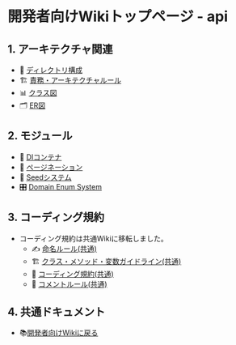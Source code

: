# 開発者向けWikiトップページ - api


## 1. アーキテクチャ関連
- 🧱 [ディレクトリ構成](../../../../docs/ja/api/directory-structure.md)
- 🏗️ [責務・アーキテクチャルール](architecture/responsibilities.md)
- 📊 [クラス図](../../../../docs/ja/api/ddd_clsd.md)
- 🗂️ [ER図](../../../../docs/ja/api/erd.md)

## 2. モジュール
- 🔧 [DIコンテナ](../../../../docs/ja/api/di-container.md)
- 📄 [ページネーション](../../../../docs/ja/api/pagination.md)
- 🌱 [Seedシステム](../../../../docs/ja/api/seedr.md)
- 🎛️ [Domain Enum System](../../../../docs/ja/api/domain-enum-system.md)

## 3. コーディング規約
- コーディング規約は共通Wikiに移転しました。
  - ✍️ [命名ルール(共通)](../../../../docs/ja/development/coding-standards/naming-rules.md)
  - 🏗️ [クラス・メソッド・変数ガイドライン(共通)](../../../../docs/ja/development/coding-standards/class-guidelines.md)
  - 📝 [コーディング規約(共通)](../../../../docs/ja/development/coding-standards/coding_standards.md)
  - 💬 [コメントルール(共通)](../../../../docs/ja/development/coding-standards/comment-rules.md)

## 4. 共通ドキュメント
- 📚️[開発者向けWikiに戻る](../../../../docs/ja/index.md)
